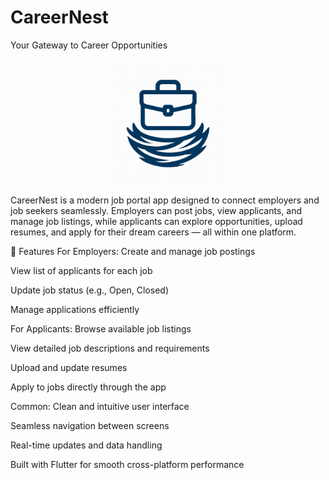 # CareerNest
<p>
  Your Gateway to Career Opportunities
</p>
<p align="center">
  <img src="assets/app_logo1.png" alt="CareerNest Logo" width="200"/>
</p>

CareerNest is a modern job portal app designed to connect employers and job seekers seamlessly.
Employers can post jobs, view applicants, and manage job listings, while applicants can explore opportunities, upload resumes, and apply for their dream careers — all within one platform.

🚀 Features
For Employers:
Create and manage job postings

View list of applicants for each job

Update job status (e.g., Open, Closed)

Manage applications efficiently

For Applicants:
Browse available job listings

View detailed job descriptions and requirements

Upload and update resumes

Apply to jobs directly through the app

Common:
Clean and intuitive user interface

Seamless navigation between screens

Real-time updates and data handling

Built with Flutter for smooth cross-platform performance

